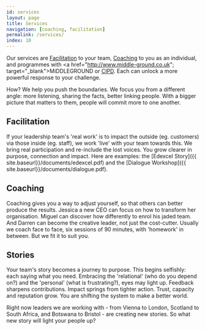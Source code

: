 ```yaml
---
id: services
layout: page
title: Services
navigation: [coaching, facilitation]
permalink: /services/
index: 10
---
```


Our services are [Facilitation](#facilitation) to your team, [Coaching](#coaching) to you as an individual, and programmes with <a href="http://www.middle-ground.co.uk"; target="_blank">MiDDLEGROUND</a> or <a href="http://www.cipd.co.uk/training/ORDDTC" target="_blank">CIPD</a>. Each can unlock a more powerful response to your challenge.

How? We help you push the boundaries. We focus you from a different angle: more listening, sharing the facts, better linking people. With a bigger picture that matters to them, people will commit more to one another. 

<h2 id="facilitation">Facilitation</h2>

If your leadership team's 'real work' is to impact the outside (eg. customers) via those inside (eg. staff), we work 'live' with your team towards this. We bring real participation and re-include the lost voices. You grow clearer in purpose, connection and impact. Here are examples: the [Edexcel Story]({{ site.baseurl}}/documents/edexcel.pdf) and the [Dialogue Workshop]({{ site.baseurl}}/documents/dialogue.pdf). 

<h2 id="coaching">Coaching</h2>

Coaching gives you a way to adjust yourself, so that others can better produce the results. Jessica a new CEO can focus on how to transform her organisation. Miguel can discover how differently to enrol his jaded team. And Darren can become the creative leader, not just the cost-cutter. Usually we coach face to face, six sessions of 90 minutes, with 'homework' in between. But we fit it to suit you.

<h2 id="stories">Stories</h2>

Your team's story becomes a journey to purpose. This begins selfishly: each saying what you need. Embracing the 'relational' (who do you depend on?) and the 'personal' (what is frustrating?), eyes may light up. Feedback sharpens contributions. Impact springs from tighter action. Trust, capacity and reputation grow. You are shifting the system to make a better world. 

Right now leaders we are working with - from Vienna to London, Scotland to South Africa, and Botswana to Bristol - are creating new stories. So what new story will light your people up?







